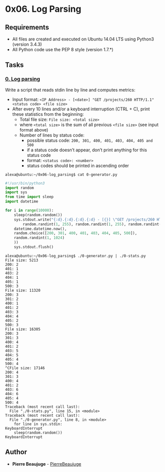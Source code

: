 # 0x06. Log Parsing

## Requirements

- All files are created and executed on Ubuntu 14.04 LTS using Python3 (version 3.4.3)
- All Python code use the PEP 8 style (version 1.7.\*)

## Tasks

### [0. Log parsing](./0-stats.py)

Write a script that reads stdin line by line and computes metrics:

- Input format: `<IP Address> - [<date>] "GET /projects/260 HTTP/1.1" <status code> <file size>`
- After every 10 lines and/or a keyboard interruption (CTRL + C), print these statistics from the beginning:
  - Total file size: `File size: <total size>`
  - where `<total size>` is the sum of all previous `<file size>` (see input format above)
  - Number of lines by status code:
    - possible status code: `200, 301, 400, 401, 403, 404, 405 and 500`
    - if a status code doesn’t appear, don’t print anything for this status code
    - format: `<status code>: <number>`
    - status codes should be printed in ascending order

```
alexa@ubuntu:~/0x06-log_parsing$ cat 0-generator.py
```
```py
#!/usr/bin/python3
import random
import sys
from time import sleep
import datetime

for i in range(10000):
    sleep(random.random())
    sys.stdout.write("{:d}.{:d}.{:d}.{:d} - [{}] \"GET /projects/260 HTTP/1.1\" {} {}\n".format(
    	random.randint(1, 255), random.randint(1, 255), random.randint(1, 255), random.randint(1, 255),
	datetime.datetime.now(),
	random.choice([200, 301, 400, 401, 403, 404, 405, 500]),
	random.randint(1, 1024)
    ))
    sys.stdout.flush()
```
```
alexa@ubuntu:~/0x06-log_parsing$ ./0-generator.py | ./0-stats.py
File size: 5213
200: 2
401: 1
403: 2
404: 1
405: 1
500: 3
File size: 11320
200: 3
301: 2
400: 1
401: 2
403: 3
404: 4
405: 2
500: 3
File size: 16305
200: 3
301: 3
400: 4
401: 2
403: 5
404: 5
405: 4
500: 4
^CFile size: 17146
200: 4
301: 3
400: 4
401: 2
403: 6
404: 6
405: 4
500: 4
Traceback (most recent call last):
  File "./0-stats.py", line 15, in <module>
Traceback (most recent call last):
  File "./0-generator.py", line 8, in <module>
    for line in sys.stdin:
KeyboardInterrupt
    sleep(random.random())
KeyboardInterrupt
```

## Author

- **Pierre Beaujuge** - [PierreBeaujuge](https://www.github.com/PierreBeaujuge)